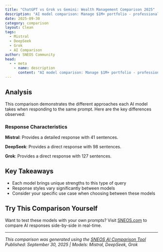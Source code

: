 ```yaml
---
title: "ChatGPT vs Grok vs Gemini: Wealth Management Comparison 2025"
description: "AI model comparison: Manage $1M+ portfolio - professional wealth management strategies..."
date: 2025-09-30
category: comparison
layout: Clean
tags:
  - Mistral
  - DeepSeek
  - Grok
  - AI Comparison
author: SNEOS Community
head:
  - - meta
    - name: description
      content: "AI model comparison: Manage $1M+ portfolio - professional wealth management strategies..."
---
```


<ChatComparison
  title="ChatGPT vs Grok vs Gemini: Wealth Management Comparison 2025"
  prompt="Manage $1M+ portfolio - professional wealth management strategies"
  :responses='{
    "Mistral": "Managing a $1M\u002B portfolio requires a strategic and disciplined approach to ensure long-term growth and stability. Here are some professional wealth management strategies to consider:\n\n### 1. **Diversification**\n   - **Asset Allocation**: Spread your investments across different asset classes such as stocks, bonds, real estate, and alternative investments.\n   - **Sector Diversification**: Within each asset class, diversify across various sectors to reduce risk.\n   - **Geographic Diversification**: Invest in both domestic and international markets to mitigate country-specific risks.\n\n### 2. **Risk Management**\n   - **Risk Tolerance**: Assess your risk tolerance and adjust your portfolio accordingly.\n   - **Hedging Strategies**: Use options, futures, and other derivatives to protect against market downturns.\n   - **Rebalancing**: Periodically rebalance your portfolio to maintain your desired asset allocation.\n\n### 3. **Investment Selection**\n   - **Equities**: Focus on blue-chip stocks, growth stocks, and dividend-paying stocks.\n   - **Bonds**: Include government bonds, corporate bonds, and municipal bonds for stability and income.\n   - **Real Estate**: Consider REITs (Real Estate Investment Trusts) or direct property investments.\n   - **Alternative Investments**: Explore private equity, hedge funds, and commodities for diversification.\n\n### 4. **Tax Efficiency**\n   - **Tax-Advantaged Accounts**: Utilize IRAs, 401(k)s, and other tax-advantaged accounts.\n   - **Tax-Loss Harvesting**: Sell losing investments to offset gains and reduce tax liability.\n   - **Tax-Efficient Investments**: Invest in municipal bonds and other tax-efficient vehicles.\n\n### 5. **Financial Planning**\n   - **Goal Setting**: Define your financial goals, whether they are retirement, education funding, or wealth preservation.\n   - **Cash Flow Management**: Ensure you have adequate liquidity for short-term needs and emergencies.\n   - **Estate Planning**: Plan for the transfer of wealth through wills, trusts, and other estate planning tools.\n\n### 6. **Professional Advice**\n   - **Financial Advisor**: Consider hiring a certified financial planner (CFP) or a chartered financial analyst (CFA) for personalized advice.\n   - **Investment Manager**: Use the services of a professional investment manager for active portfolio management.\n   - **Legal and Tax Advisors**: Consult with attorneys and tax professionals for complex financial and legal matters.\n\n### 7. **Monitoring and Review**\n   - **Regular Reviews**: Conduct regular portfolio reviews to assess performance and make necessary adjustments.\n   - **Market Analysis**: Stay informed about market trends and economic indicators that could impact your investments.\n   - **Performance Benchmarking**: Compare your portfolio\u0027s performance against relevant benchmarks to ensure it is meeting your objectives.\n\n### 8. **Ethical and Sustainable Investing**\n   - **ESG Criteria**: Consider environmental, social, and governance (ESG) factors in your investment decisions.\n   - **Socially Responsible Investing**: Invest in companies that align with your values and ethical standards.\n\n### 9. **Liquidity Management**\n   - **Emergency Fund**: Maintain an emergency fund equivalent to 3-6 months of living expenses.\n   - **Cash Reserves**: Keep a portion of your portfolio in liquid assets like money market funds or short-term bonds.\n\n### 10. **Technology and Tools**\n   - **Financial Software**: Use financial planning and investment management software to track and analyze your portfolio.\n   - **Robo-Advisors**: Consider using robo-advisors for automated investment management and rebalancing.\n\n### Example Portfolio Allocation\n- **Equities**: 60%\n  - Large-cap stocks: 30%\n  - Mid-cap stocks: 15%\n  - Small-cap stocks: 10%\n  - International stocks: 5%\n- **Bonds**: 30%\n  - Government bonds: 15%\n  - Corporate bonds: 10%\n  - Municipal bonds: 5%\n- **Real Estate**: 5%\n- **Alternative Investments**: 5%\n\n### Conclusion\nManaging a $1M\u002B portfolio involves a combination of strategic planning, diversification, risk management, and ongoing monitoring. Seeking professional advice and staying informed about market trends can help ensure your portfolio meets your financial goals and provides long-term stability.",
    "DeepSeek": "Of course. Managing a $1 million\u002B portfolio requires a shift from basic investing to sophisticated wealth management. The strategies move beyond simple asset allocation to encompass tax efficiency, risk mitigation, generational planning, and access to exclusive opportunities.\n\nHere is a comprehensive breakdown of professional wealth management strategies for a portfolio of this size.\n\n### Core Philosophy: The Bedrock of Professional Management\n\n1.  **Goals-Based Investing:** The portfolio is not a standalone number. It\u0027s a tool to achieve specific, defined life goals (e.g., financial independence in 10 years, funding children\u0027s education, purchasing a second home, leaving a legacy).\n2.  **Holistic Planning:** Investment decisions are inseparable from tax, estate, and insurance planning. Every action is considered for its net *after-tax* return and its impact on your overall financial picture.\n3.  **Risk Management, Not Just Return chasing:** Preservation of capital is paramount. The focus is on managing drawdowns and volatility to ensure the portfolio can withstand market downturns without derailing long-term plans.\n4.  **Discipline Over Emotion:** A formal Investment Policy Statement (IPS) is created to serve as a \u0022rulebook,\u0022 preventing emotional decisions during market euphoria or panic.\n\n---\n\n### Key Professional Strategies in Detail\n\n#### 1. Advanced Asset Allocation \u0026 Diversification\n\nThis goes far beyond a simple \u002260/40\u0022 stock/bond split.\n\n*   **Factor-Based Investing:** Allocating to specific, historically rewarded risk factors like:\n    *   **Value:** Stocks trading below their intrinsic worth.\n    *   **Low Volatility:** Stocks with less price fluctuation, which often outperform in downturns.\n    *   **Quality:** Companies with strong balance sheets and stable earnings.\n    *   **Momentum:** Stocks that have been performing well recently.\n*   **Alternative Investments:** This is a key differentiator for large portfolios.\n    *   **Private Equity/Venture Capital:** Investing in private companies for potentially higher returns, accepting illiquidity.\n    *   **Hedge Funds:** Strategies designed to generate returns uncorrelated to public markets (e.g., long/short equity, market neutral, global macro).\n    *   **Private Credit/Direct Lending:** Acting as a bank to companies, often yielding higher income than public bonds.\n    *   **Real Assets:** Direct real estate, REITs, infrastructure, and commodities (like timber, agriculture) to hedge against inflation.\n*   **Global Diversification:** Significant allocation to international and emerging markets to capture growth and provide geographic diversification.\n\n#### 2. Sophisticated Tax-Efficiency Strategies\n\nTaxes are one of the largest drags on performance. At this level, tax management is a daily activity.\n\n*   **Tax-Loss Harvesting:** Systematically selling securities at a loss to offset realized gains, potentially saving tens of thousands in taxes annually. This can be done tactically even in up markets.\n*   **Asset Location:** Placing investments in the most tax-efficient accounts.\n    *   **Tax-Inefficient assets** (e.g., REITs, high-yield bonds) go into **Tax-Deferred (IRA/401k)** accounts.\n    *   **Tax-Efficient assets** (e.g., ETFs, low-turnover equity funds) go into **Taxable Brokerage** accounts.\n    *   **Tax-Free Growth assets** (e.g., high-growth stocks) are ideal for **Roth IRAs**.\n*   **Managing Capital Gains:** Strategically realizing gains in low-income years and using specific share identification (e.g., HIFO - Highest In, First Out) to minimize the cost basis of sold shares.\n*   **Municipal Bond Ladder:** Constructing a portfolio of high-quality municipal bonds whose interest is federally tax-free (and often state tax-free), providing tax-efficient income.\n\n#### 3. Estate and Legacy Planning\n\nEnsuring your wealth is transferred according to your wishes, efficiently and with minimal tax burden.\n\n*   **Irrevocable Trusts:** Used to move assets out of your taxable estate (e.g., for spouse, children, or charity) while potentially providing creditor protection.\n*   **Grantor Retained Annuity Trusts (GRATs):** Advanced strategy to transfer future asset appreciation to heirs with little to no gift tax.\n*   **Family Limited Partnerships (FLPs):** To consolidate family assets, facilitate gifting, and provide centralized management and liability protection.\n*   **Charitable Giving Strategies:**\n    *   **Donor-Advised Funds (DAFs):** Contribute highly appreciated stock, get an immediate tax deduction, and recommend grants to charities over time.\n    *   **Charitable Remainder Trusts (CRTs):** Provide you with an income stream for life, with the remainder going to charity, while avoiding capital gains tax on the donated assets.\n\n#### 4. Risk Management and Hedging\n\n*   **Options Strategies:** Using puts for portfolio protection (collars), selling covered calls for incremental income, and other defined-risk strategies.\n*   **Structured Notes:** Bank-issued products that offer principal protection with participation in market gains (understand the complexity and counterparty risk).\n*   **Liability-Driven Investing (LDI):** If you have specific future liabilities (e.g., a balloon payment, college tuition), you build a portfolio of bonds designed to mature to meet those exact cash needs, immunizing that part of your portfolio from interest rate risk.\n\n#### 5. Access and Implementation\n\n*   **A Team of Experts:** You are not hiring a single advisor but a team that includes a CFA-level investment strategist, a CPA for complex tax issues, and an estate planning attorney.\n*   **Institutional Share Classes \u0026 Separately Managed Accounts (SMAs):**\n    *   Access to funds with lower expense ratios than retail shares.\n    *   SMAs for direct ownership of stocks or bonds, allowing for hyper-personalized tax management and customization (e.g., avoiding a specific stock you already hold).\n*   **Direct Investments:** Opportunities to invest directly in private companies, real estate projects, or venture funds.\n\n---\n\n### Sample Portfolio Framework (Illustrative)\n\nThis is not a recommendation, but an example of how a $1.5M portfolio might be structured with a \u0022Moderate Growth\u0022 objective.\n\n| Asset Class | Allocation | Implementation | Rationale |\n| :--- | :--- | :--- | :--- |\n| **Public Core Equity** | 40% | US \u0026 International ETFs; SMAs | Low-cost market exposure, tax-efficient |\n| **Factor Tilts** | 10% | Value, Low Volatility, Quality ETFs/SMAs | Enhance returns \u0026 reduce risk vs. core |\n| **Fixed Income** | 20% | Muni Bond Ladder; Short-Duration Treasuries | Tax-efficient income \u0026 ballast |\n| **Alternatives** | 20% | Private Equity Fund (5%), Hedge Fund (10%), Real Estate (5%) | Diversification, non-correlation, inflation hedge |\n| **Cash \u0026 Liquidity** | 10% | Money Market Funds, T-Bills | Dry powder for opportunities, safety |\n\n---\n\n### Actionable Steps for You\n\n1.  **Define Your Goals and IPS:** Write down your 5, 10, and 25-year goals. What is this money for? This is the first step with any professional.\n2.  **Assemble Your Team:** You have three main choices:\n    *   **Fee-Only RIA (Registered Investment Advisor):** Often considered the gold standard for fiduciary care. They are legally obligated to act in your best interest.\n    *   **Multi-Family Office (MFO):** For $5M\u002B, provides a full suite of integrated services (investment, tax, legal, concierge).\n    *   **Select Private Wealth Arms of Major Banks:** (e.g., Goldman Sachs, Morgan Stanley, JP Morgan). Offers extensive resources and access, but be mindful of potential conflicts of interest.\n3.  **Conduct a Full Financial Audit:** Review all assets, liabilities, insurance policies, and existing estate documents with your new team.\n4.  **Implement the Plan in Phases:** A sophisticated portfolio cannot be built in a day. It\u0027s implemented over months to manage market risk and transaction costs.\n5.  **Schedule Regular Reviews:** At minimum, semi-annual portfolio reviews and an annual \u0022big picture\u0022 meeting with your entire advisory team (financial, tax, legal).\n\n**Disclaimer:** This information is for educational purposes only and does not constitute financial, tax, or legal advice. Managing a portfolio of this size is complex and requires personalized advice from qualified professionals. Past performance is not a guarantee of future results. All investments involve risk, including the possible loss of principal.",
    "Grok": "Managing a portfolio of $1M or more requires a disciplined, strategic, and personalized approach to wealth management. Professional wealth management strategies are designed to preserve capital, generate returns, and align with the investor\u2019s goals, risk tolerance, and time horizon. Below are key strategies often employed by professional wealth managers to effectively manage high-net-worth portfolios:\n\n---\n\n### 1. Define Clear Financial Goals and Risk Tolerance\n- **Objective Setting:** Identify short-term and long-term goals such as retirement, legacy planning, funding major purchases, or philanthropy. Goals will guide asset allocation and investment decisions.\n- **Risk Assessment:** Determine your risk tolerance (conservative, moderate, aggressive) and capacity (ability to absorb losses). A $1M\u002B portfolio often requires balancing growth with capital preservation.\n- **Time Horizon:** Consider how long you can invest the money before needing liquidity. Longer horizons typically allow for more aggressive strategies.\n\n**Professional Tip:** Use tools like risk profiling questionnaires and stress-test scenarios to simulate portfolio performance under adverse conditions.\n\n---\n\n### 2. Develop a Diversified Asset Allocation Strategy\nDiversification is critical to mitigating risk while optimizing returns. A well-diversified portfolio typically includes a mix of asset classes tailored to your risk profile and goals.\n\n- **Core Asset Classes:**\n  - **Equities (Stocks):** For growth (e.g., large-cap, small-cap, international).\n  - **Fixed Income (Bonds):** For income and stability (e.g., government, corporate, municipal bonds).\n  - **Cash or Cash Equivalents:** For liquidity and safety (e.g., money market funds, T-bills).\n- **Alternative Investments:** For high-net-worth individuals, consider non-traditional assets to enhance diversification and returns:\n  - Real estate (direct ownership, REITs).\n  - Private equity or venture capital.\n  - Hedge funds or managed futures.\n  - Commodities (gold, silver, etc.) as a hedge against inflation.\n- **Geographic Diversification:** Invest across different regions (e.g., U.S., Europe, emerging markets) to reduce country-specific risks.\n\n**Professional Tip:** Rebalance periodically (e.g., quarterly or annually) to maintain your target allocation as market conditions shift.\n\n**Example Allocation for a Moderate Risk $1M Portfolio:**\n- Equities: 50% ($500,000)\n- Fixed Income: 30% ($300,000)\n- Alternatives (Real Estate, etc.): 15% ($150,000)\n- Cash/Cash Equivalents: 5% ($50,000)\n\n---\n\n### 3. Implement Tax-Efficient Strategies\nMinimizing tax liabilities is a cornerstone of wealth management for large portfolios.\n\n- **Tax-Advantaged Accounts:** Maximize contributions to accounts like IRAs, 401(k)s, or 529 plans (if applicable for education savings).\n- **Tax-Loss Harvesting:** Sell underperforming investments to offset capital gains, while reinvesting in similar (but not identical) assets to maintain market exposure.\n- **Asset Location:** Place high-growth, high-tax investments (e.g., equities) in tax-advantaged accounts and income-generating assets (e.g., bonds) in taxable accounts where possible.\n- **Long-Term Capital Gains:** Favor long-term investments to benefit from lower capital gains tax rates.\n- **Charitable Giving:** Use donor-advised funds or direct gifts of appreciated securities to reduce taxable income while supporting causes.\n\n**Professional Tip:** Work with a tax advisor or CPA alongside your wealth manager to integrate tax strategies into your portfolio plan.\n\n---\n\n### 4. Focus on Cost Management\nEven small fees can erode a $1M\u002B portfolio over time. Professionals prioritize cost efficiency.\n\n- **Low-Cost Investments:** Use index funds or ETFs with low expense ratios for broad market exposure.\n- **Negotiate Advisory Fees:** Wealth managers often charge 0.5%-1.5% of assets under management (AUM). Negotiate fees or explore flat-fee or performance-based models.\n- **Avoid Overtrading:** Minimize transaction costs and taxes by adopting a buy-and-hold or strategic rebalancing approach.\n\n**Professional Tip:** Compare the total cost of ownership (fees, taxes, trading costs) when selecting investments or advisors.\n\n---\n\n### 5. Incorporate Active and Passive Strategies\nA hybrid approach often works best for large portfolios.\n\n- **Passive Investing:** Use index funds or ETFs to gain low-cost exposure to broad markets (e.g., S\u0026P 500, global indices).\n- **Active Management:** Hire portfolio managers or invest in actively managed funds for specific sectors, themes, or opportunities where alpha (outperformance) is possible.\n- **Tactical Adjustments:** Shift allocations based on market conditions, such as increasing cash during volatility or overweighting sectors with strong growth potential.\n\n**Professional Tip:** Allocate a portion of the portfolio to active strategies (e.g., 20-30%) while keeping the core in passive, low-cost investments.\n\n---\n\n### 6. Protect Capital with Risk Management\nPreserving wealth is often more important than chasing high returns for HNW portfolios.\n\n- **Stop-Loss Orders:** Use stop-loss or trailing stop orders to limit downside risk on individual holdings.\n- **Hedging Strategies:** Use options, futures, or inverse ETFs to protect against market downturns.\n- **Insurance Products:** Incorporate life insurance, annuities, or long-term care insurance to protect against specific personal risks.\n- **Emergency Fund:** Maintain 3-6 months of expenses in liquid, low-risk accounts to avoid forced sales during market dips.\n\n**Professional Tip:** Stress-test the portfolio against black-swan events (e.g., 2008-style crashes) to ensure it can withstand significant downturns.\n\n---\n\n### 7. Plan for Income Generation and Withdrawals\nFor retirees or those nearing retirement, a $1M\u002B portfolio often needs to provide sustainable income.\n\n- **Dividend Stocks and Bonds:** Allocate a portion to income-generating assets to create a steady cash flow.\n- **Systematic Withdrawal Plan (SWP):** Draw down a fixed percentage annually (e.g., 4% rule) adjusted for inflation.\n- **Bucket Strategy:** Divide the portfolio into buckets for short-term (cash), medium-term (bonds), and long-term (equities) needs to manage sequence of returns risk.\n\n**Professional Tip:** Use Monte Carlo simulations to model withdrawal sustainability under various market scenarios.\n\n---\n\n### 8. Engage Professional Advisors\nManaging a $1M\u002B portfolio often benefits from expert input due to its complexity.\n\n- **Wealth Manager/Financial Advisor:** To create and oversee a comprehensive investment plan.\n- **Tax Advisor:** To optimize tax strategies.\n- **Estate Planner/Attorney:** To structure trusts, wills, and other tools for wealth transfer and legacy planning.\n- **Accountant:** To manage reporting and compliance.\n\n**Professional Tip:** Choose fiduciary advisors who are legally obligated to act in your best interest, not just \u0022suitability\u0022 standards.\n\n---\n\n### 9. Monitor and Adjust Regularly\nA $1M\u002B portfolio requires ongoing oversight to adapt to changing goals, markets, and personal circumstances.\n\n- **Performance Reviews:** Evaluate portfolio performance against benchmarks (e.g., S\u0026P 500 for equities) at least quarterly.\n- **Life Event Adjustments:** Update the plan for events like marriage, divorce, births, or career changes.\n- **Market Conditions:** Stay informed about economic trends (e.g., interest rates, inflation) and adjust allocations as needed.\n\n**Professional Tip:** Use portfolio management software or advisor dashboards to track performance and risk metrics in real-time.\n\n---\n\n### 10. Focus on Estate and Legacy Planning\nFor high-net-worth individuals, wealth management extends beyond investments to how wealth is preserved and transferred.\n\n- **Trusts:** Use revocable or irrevocable trusts to manage assets and minimize estate taxes.\n- **Gifting Strategies:** Gift assets during your lifetime to reduce taxable estate while helping family or charities.\n- **Beneficiary Designations:** Ensure accounts like IRAs and life insurance have updated beneficiaries to avoid probate issues.\n\n**Professional Tip:** Review estate plans every 3-5 years or after major life changes to ensure they reflect current laws and intentions.\n\n---\n\n### Example $1M Portfolio Breakdown\nHere\u2019s a hypothetical portfolio for a 50-year-old investor with a moderate risk tolerance and a 15\u002B year horizon:\n\n- **Equities (50% - $500,000):**\n  - U.S. Large-Cap ETF: $250,000\n  - International Equity Fund: $150,000\n  - Small/Mid-Cap Growth Fund: $100,000\n- **Fixed Income (30% - $300,000):**\n  - U.S. Treasury Bonds: $150,000\n  - Corporate Bond Fund: $100,000\n  - Municipal Bonds: $50,000\n- **Alternatives (15% - $150,000):**\n  - Real Estate Investment Trust (REIT): $100,000\n  - Gold ETF: $50,000\n- **Cash/Cash Equivalents (5% - $50,000):**\n  - High-Yield Savings Account: $50,000\n\n**Annual Review:** Rebalance to maintain target allocations, harvest tax losses, and adjust for changing goals or market conditions.\n\n---\n\n### Key Metrics to Track\n- **Portfolio Return:** Measure against benchmarks (e.g., S\u0026P 500 for equities, Bloomberg Barclays Bond Index for fixed income).\n- **Volatility (Standard Deviation):** Assess risk levels.\n- **Sharpe Ratio:** Evaluate risk-adjusted returns.\n- **Withdrawal Rate (if applicable):** Ensure sustainable drawdowns.\n\n---\n\n### Common Pitfalls to Avoid\n1. **Emotional Decisions:** Avoid panic-selling during downturns or chasing hot trends.\n2. **Overconcentration:** Don\u2019t over-allocate to a single stock, sector, or asset class.\n3. **Ignoring Inflation:** Ensure the portfolio grows faster than inflation to maintain purchasing power.\n4. **Neglecting Fees and Taxes:** Small costs compound over time, significantly impacting wealth.\n\n---\n\n### Conclusion\nManaging a $1M\u002B portfolio requires a blend of strategic planning, diversification, risk management, and"
  }'
  published-date="11:13"
/>

## Analysis

This comparison demonstrates the different approaches each AI model takes when responding to the same prompt. Here are the key differences observed:

### Response Characteristics

**Mistral**: Provides a detailed response with 41 sentences. 

**DeepSeek**: Provides a direct response with 98 sentences. 

**Grok**: Provides a direct response with 127 sentences. 

## Key Takeaways

- Each model brings unique strengths to this type of query
- Response styles vary significantly between models
- Consider your specific use case when choosing between these models

## Try This Comparison Yourself

Want to test these models with your own prompts? Visit [SNEOS.com](https://sneos.com) to compare AI responses side-by-side in real-time.

---

*This comparison was generated using the [SNEOS AI Comparison Tool](https://sneos.com)*
*Published: September 30, 2025 | Models: Mistral, DeepSeek, Grok*
